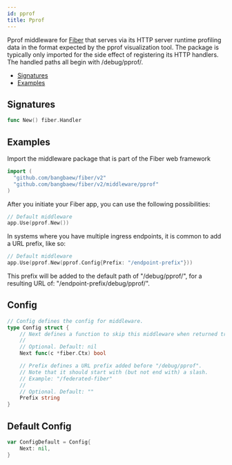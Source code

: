 ```yaml
---
id: pprof
title: Pprof
---
```


Pprof middleware for [Fiber](https://github.com/gofiber/fiber) that serves via its HTTP server runtime profiling data in the format expected by the pprof visualization tool. The package is typically only imported for the side effect of registering its HTTP handlers. The handled paths all begin with /debug/pprof/.

* [Signatures](pprof.md#signatures)
* [Examples](pprof.md#examples)

## Signatures

```go
func New() fiber.Handler
```

## Examples

Import the middleware package that is part of the Fiber web framework

```go
import (
  "github.com/bangbaew/fiber/v2"
  "github.com/bangbaew/fiber/v2/middleware/pprof"
)
```

After you initiate your Fiber app, you can use the following possibilities:

```go
// Default middleware
app.Use(pprof.New())
```

In systems where you have multiple ingress endpoints, it is common to add a URL prefix, like so:

```go
// Default middleware
app.Use(pprof.New(pprof.Config{Prefix: "/endpoint-prefix"}))
```

This prefix will be added to the default path of "/debug/pprof/", for a resulting URL of:
"/endpoint-prefix/debug/pprof/".

## Config

```go
// Config defines the config for middleware.
type Config struct {
    // Next defines a function to skip this middleware when returned true.
    //
    // Optional. Default: nil
    Next func(c *fiber.Ctx) bool

    // Prefix defines a URL prefix added before "/debug/pprof".
    // Note that it should start with (but not end with) a slash.
    // Example: "/federated-fiber"
    //
    // Optional. Default: ""
    Prefix string
}
```

## Default Config

```go
var ConfigDefault = Config{
    Next: nil,
}
```

